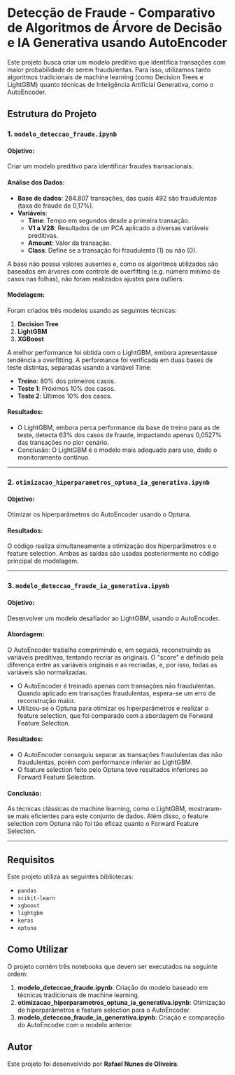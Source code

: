 # Detecção de Fraude - Comparativo de Algoritmos de Árvore de Decisão e IA Generativa usando AutoEncoder

Este projeto busca criar um modelo preditivo que identifica transações com maior probabilidade de serem fraudulentas. Para isso, utilizamos tanto algoritmos tradicionais de machine learning (como Decision Trees e LightGBM) quanto técnicas de Inteligência Artificial Generativa, como o AutoEncoder.

## Estrutura do Projeto

### 1. `modelo_deteccao_fraude.ipynb`
#### Objetivo:
Criar um modelo preditivo para identificar fraudes transacionais.

#### Análise dos Dados:
- **Base de dados**: 284.807 transações, das quais 492 são fraudulentas (taxa de fraude de 0,17%).
- **Variáveis**:
  - **Time**: Tempo em segundos desde a primeira transação.
  - **V1 a V28**: Resultados de um PCA aplicado a diversas variáveis preditivas.
  - **Amount**: Valor da transação.
  - **Class**: Define se a transação foi fraudulenta (1) ou não (0).

A base não possui valores ausentes e, como os algoritmos utilizados são baseados em árvores com controle de overfitting (e.g. número mínimo de casos nas folhas), não foram realizados ajustes para outliers.

#### Modelagem:
Foram criados três modelos usando as seguintes técnicas:
1. **Decision Tree**
2. **LightGBM**
3. **XGBoost**

A melhor performance foi obtida com o LightGBM, embora apresentasse tendência a overfitting. A performance foi verificada em duas bases de teste distintas, separadas usando a variável Time:
- **Treino**: 80% dos primeiros casos.
- **Teste 1**: Próximos 10% dos casos.
- **Teste 2**: Últimos 10% dos casos.

#### Resultados:
- O LightGBM, embora perca performance da base de treino para as de teste, detecta 63% dos casos de fraude, impactando apenas 0,0527% das transações no pior cenário.
- Conclusão: O LightGBM é o modelo mais adequado para uso, dado o monitoramento contínuo.

---

### 2. `otimizacao_hiperparametros_optuna_ia_generativa.ipynb`
#### Objetivo:
Otimizar os hiperparâmetros do AutoEncoder usando o Optuna.

#### Resultados:
O código realiza simultaneamente a otimização dos hiperparâmetros e o feature selection. Ambas as saídas são usadas posteriormente no código principal de modelagem.

---

### 3. `modelo_deteccao_fraude_ia_generativa.ipynb`
#### Objetivo:
Desenvolver um modelo desafiador ao LightGBM, usando o AutoEncoder.

#### Abordagem:
O AutoEncoder trabalha comprimindo e, em seguida, reconstruindo as variáveis preditivas, tentando recriar as originais. O "score" é definido pela diferença entre as variáveis originais e as recriadas, e, por isso, todas as variáveis são normalizadas.

- O AutoEncoder é treinado apenas com transações não fraudulentas. Quando aplicado em transações fraudulentas, espera-se um erro de reconstrução maior.
- Utilizou-se o Optuna para otimizar os hiperparâmetros e realizar o feature selection, que foi comparado com a abordagem de Forward Feature Selection.

#### Resultados:
- O AutoEncoder conseguiu separar as transações fraudulentas das não fraudulentas, porém com performance inferior ao LightGBM.
- O feature selection feito pelo Optuna teve resultados inferiores ao Forward Feature Selection.

#### Conclusão:
As técnicas clássicas de machine learning, como o LightGBM, mostraram-se mais eficientes para este conjunto de dados. Além disso, o feature selection com Optuna não foi tão eficaz quanto o Forward Feature Selection.

---

## Requisitos

Este projeto utiliza as seguintes bibliotecas:

- `pandas`
- `scikit-learn`
- `xgboost`
- `lightgbm`
- `keras`
- `optuna`

## Como Utilizar

O projeto contém três notebooks que devem ser executados na seguinte ordem:
1. **modelo_deteccao_fraude.ipynb**: Criação do modelo baseado em técnicas tradicionais de machine learning.
2. **otimizacao_hiperparametros_optuna_ia_generativa.ipynb**: Otimização de hiperparâmetros e feature selection para o AutoEncoder.
3. **modelo_deteccao_fraude_ia_generativa.ipynb**: Criação e comparação do AutoEncoder com o modelo anterior.

## Autor

Este projeto foi desenvolvido por **Rafael Nunes de Oliveira**.
